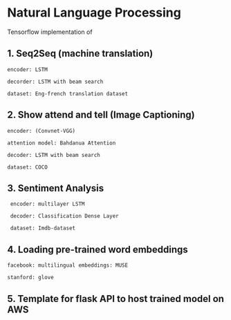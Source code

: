 # Natural Language Processing

 Tensorflow implementation of 

## 1. Seq2Seq (machine translation)
       
    encoder: LSTM
    
    decorder: LSTM with beam search
    
    dataset: Eng-french translation dataset
    
## 2. Show attend and tell (Image Captioning) 	 
    
    encoder: (Convnet-VGG)
    
    attention model: Bahdanua Attention
    
    decoder: LSTM with beam search     
    
    dataset: COCO 

## 3. Sentiment Analysis

     encoder: multilayer LSTM 
     
     decoder: Classification Dense Layer
     
     dataset: Imdb-dataset

## 4. Loading pre-trained word embeddings 
    
    facebook: multilingual embeddings: MUSE 
    
    stanford: glove 
    
## 5. Template for flask API to host trained model on AWS  

